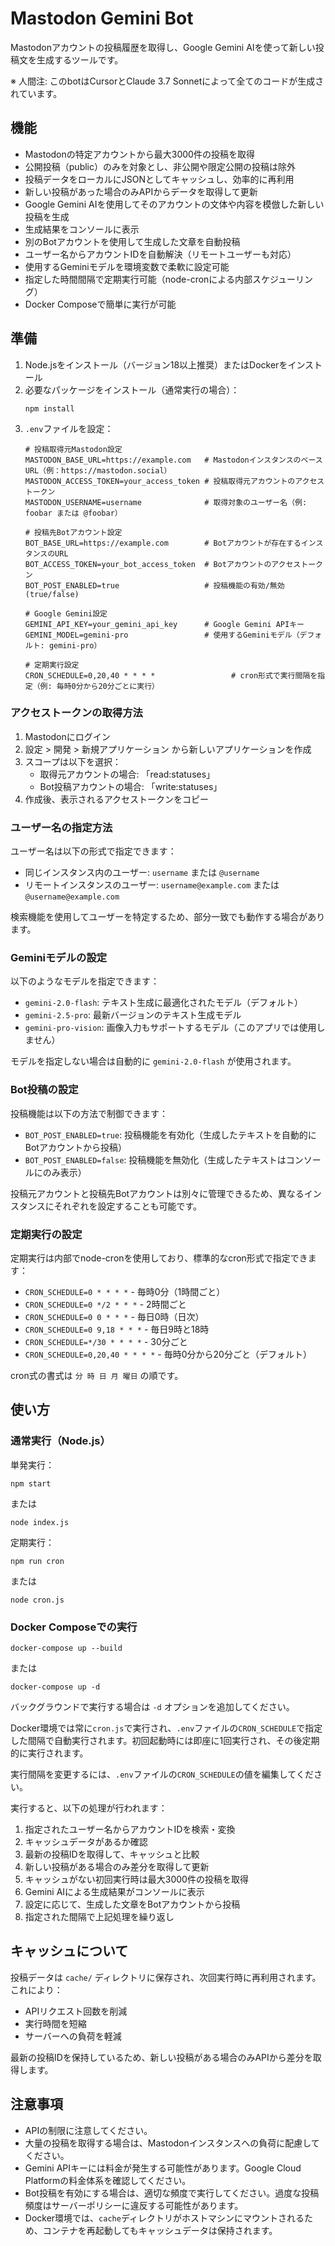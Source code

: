 # Mastodon Gemini Bot

Mastodonアカウントの投稿履歴を取得し、Google Gemini AIを使って新しい投稿文を生成するツールです。

※ 人間注: このbotはCursorとClaude 3.7 Sonnetによって全てのコードが生成されています。

## 機能

- Mastodonの特定アカウントから最大3000件の投稿を取得
- 公開投稿（public）のみを対象とし、非公開や限定公開の投稿は除外
- 投稿データをローカルにJSONとしてキャッシュし、効率的に再利用
- 新しい投稿があった場合のみAPIからデータを取得して更新
- Google Gemini AIを使用してそのアカウントの文体や内容を模倣した新しい投稿を生成
- 生成結果をコンソールに表示
- 別のBotアカウントを使用して生成した文章を自動投稿
- ユーザー名からアカウントIDを自動解決（リモートユーザーも対応）
- 使用するGeminiモデルを環境変数で柔軟に設定可能
- 指定した時間間隔で定期実行可能（node-cronによる内部スケジューリング）
- Docker Composeで簡単に実行が可能

## 準備

1. Node.jsをインストール（バージョン18以上推奨）またはDockerをインストール
2. 必要なパッケージをインストール（通常実行の場合）：
   ```
   npm install
   ```
3. `.env`ファイルを設定：
   ```
   # 投稿取得元Mastodon設定
   MASTODON_BASE_URL=https://example.com   # MastodonインスタンスのベースURL（例：https://mastodon.social）
   MASTODON_ACCESS_TOKEN=your_access_token # 投稿取得元アカウントのアクセストークン
   MASTODON_USERNAME=username              # 取得対象のユーザー名（例: foobar または @foobar）

   # 投稿先Botアカウント設定
   BOT_BASE_URL=https://example.com        # Botアカウントが存在するインスタンスのURL
   BOT_ACCESS_TOKEN=your_bot_access_token  # Botアカウントのアクセストークン
   BOT_POST_ENABLED=true                   # 投稿機能の有効/無効 (true/false)

   # Google Gemini設定
   GEMINI_API_KEY=your_gemini_api_key      # Google Gemini APIキー
   GEMINI_MODEL=gemini-pro                 # 使用するGeminiモデル（デフォルト: gemini-pro）

   # 定期実行設定
   CRON_SCHEDULE=0,20,40 * * * *                 # cron形式で実行間隔を指定（例: 毎時0分から20分ごとに実行）
   ```

### アクセストークンの取得方法

1. Mastodonにログイン
2. 設定 > 開発 > 新規アプリケーション から新しいアプリケーションを作成
3. スコープは以下を選択：
   - 取得元アカウントの場合: 「read:statuses」
   - Bot投稿アカウントの場合: 「write:statuses」
4. 作成後、表示されるアクセストークンをコピー

### ユーザー名の指定方法

ユーザー名は以下の形式で指定できます：

- 同じインスタンス内のユーザー: `username` または `@username`
- リモートインスタンスのユーザー: `username@example.com` または `@username@example.com`

検索機能を使用してユーザーを特定するため、部分一致でも動作する場合があります。

### Geminiモデルの設定

以下のようなモデルを指定できます：

- `gemini-2.0-flash`: テキスト生成に最適化されたモデル（デフォルト）
- `gemini-2.5-pro`: 最新バージョンのテキスト生成モデル
- `gemini-pro-vision`: 画像入力もサポートするモデル（このアプリでは使用しません）

モデルを指定しない場合は自動的に `gemini-2.0-flash` が使用されます。

### Bot投稿の設定

投稿機能は以下の方法で制御できます：

- `BOT_POST_ENABLED=true`: 投稿機能を有効化（生成したテキストを自動的にBotアカウントから投稿）
- `BOT_POST_ENABLED=false`: 投稿機能を無効化（生成したテキストはコンソールにのみ表示）

投稿元アカウントと投稿先Botアカウントは別々に管理できるため、異なるインスタンスにそれぞれを設定することも可能です。

### 定期実行の設定

定期実行は内部でnode-cronを使用しており、標準的なcron形式で指定できます：

- `CRON_SCHEDULE=0 * * * *` - 毎時0分（1時間ごと）
- `CRON_SCHEDULE=0 */2 * * *` - 2時間ごと
- `CRON_SCHEDULE=0 0 * * *` - 毎日0時（日次）
- `CRON_SCHEDULE=0 9,18 * * *` - 毎日9時と18時
- `CRON_SCHEDULE=*/30 * * * *` - 30分ごと
- `CRON_SCHEDULE=0,20,40 * * * *` - 毎時0分から20分ごと（デフォルト）

cron式の書式は `分 時 日 月 曜日` の順です。

## 使い方

### 通常実行（Node.js）

単発実行：

```
npm start
```

または

```
node index.js
```

定期実行：

```
npm run cron
```

または

```
node cron.js
```

### Docker Composeでの実行

```
docker-compose up --build
```

または

```
docker-compose up -d
```

バックグラウンドで実行する場合は `-d` オプションを追加してください。

Docker環境では常に`cron.js`で実行され、`.env`ファイルの`CRON_SCHEDULE`で指定した間隔で自動実行されます。初回起動時には即座に1回実行され、その後定期的に実行されます。

実行間隔を変更するには、`.env`ファイルの`CRON_SCHEDULE`の値を編集してください。

実行すると、以下の処理が行われます：

1. 指定されたユーザー名からアカウントIDを検索・変換
2. キャッシュデータがあるか確認
3. 最新の投稿IDを取得して、キャッシュと比較
4. 新しい投稿がある場合のみ差分を取得して更新
5. キャッシュがない初回実行時は最大3000件の投稿を取得
6. Gemini AIによる生成結果がコンソールに表示
7. 設定に応じて、生成した文章をBotアカウントから投稿
8. 指定された間隔で上記処理を繰り返し

## キャッシュについて

投稿データは `cache/` ディレクトリに保存され、次回実行時に再利用されます。これにより：

- APIリクエスト回数を削減
- 実行時間を短縮
- サーバーへの負荷を軽減

最新の投稿IDを保持しているため、新しい投稿がある場合のみAPIから差分を取得します。

## 注意事項

- APIの制限に注意してください。
- 大量の投稿を取得する場合は、Mastodonインスタンスへの負荷に配慮してください。
- Gemini APIキーには料金が発生する可能性があります。Google Cloud Platformの料金体系を確認してください。
- Bot投稿を有効にする場合は、適切な頻度で実行してください。過度な投稿頻度はサーバーポリシーに違反する可能性があります。
- Docker環境では、`cache`ディレクトリがホストマシンにマウントされるため、コンテナを再起動してもキャッシュデータは保持されます。